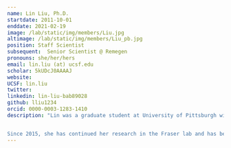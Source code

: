 ```yaml
---
name: Lin Liu, Ph.D.
startdate: 2011-10-01
enddate: 2021-02-19
image: /lab/static/img/members/Liu.jpg
altimage: /lab/static/img/members/Liu_pb.jpg
position: Staff Scientist
subsequent:  Senior Scientist @ Remegen
pronouns: she/her/hers
email: lin.liu (at) ucsf.edu
scholar: 5kUDcJ0AAAAJ
website:
UCSF: lin.liu
twitter:
linkedin: lin-liu-bab89028
github: lliu1234
orcid: 0000-0003-1283-1410
description: "Lin was a graduate student at University of Pittsburgh with Dr. Angela Gronenborn and Dr. Ivet Bahar. Next, Lin was a joint post-doc and Li Foundation fellow between the Kortemme and Fraser labs, using computational and experimental techniques to study the evolution of protein dynamics.


Since 2015, she has continued her research in the Fraser lab and has become the key go-to person for its day-to-day operations!"
---
```

